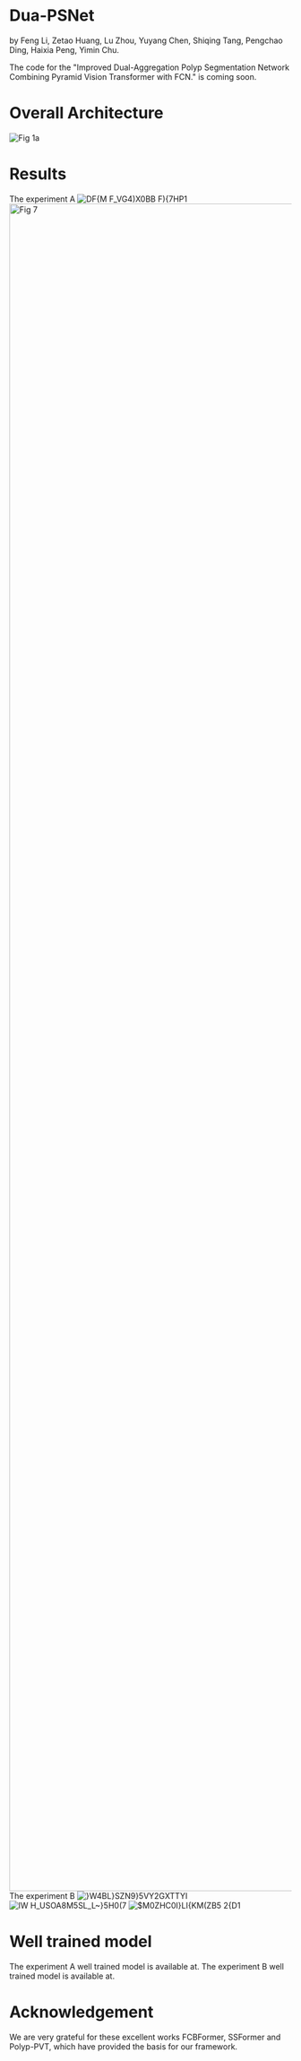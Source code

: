 # Dua-PSNet
by Feng Li, Zetao Huang, Lu Zhou, Yuyang Chen, Shiqing Tang, Pengchao Ding, Haixia Peng, Yimin Chu.

The code for the "Improved Dual-Aggregation Polyp Segmentation Network Combining Pyramid Vision Transformer with FCN." is coming soon.

# Overall Architecture
![Fig 1a](https://github.com/Zachary-Hwang/Dua-PSNet/assets/36326745/6c634e8e-364e-4efa-ae3c-e47a5a9ec458)

# Results
The experiment A
![DF{M F_VG4)X0BB F){7HP1](https://github.com/Zachary-Hwang/Dua-PSNet/assets/36326745/e474eef5-b43f-435a-a954-80e20aeea337)
<img width="3013" alt="Fig 7" src="https://github.com/Zachary-Hwang/Dua-PSNet/assets/36326745/6f9d77f9-1a0a-44c1-b5ec-4f8bf645dde4">
The experiment B
![}W4BL}SZN9}`5VY2G`XTTYI](https://github.com/Zachary-Hwang/Dua-PSNet/assets/36326745/d435b30a-286f-4f6f-bcdf-c5b06736293c)
![IW H_USOA8M5SL_L~}5H0(7](https://github.com/Zachary-Hwang/Dua-PSNet/assets/36326745/efd1a25b-cd5d-4c4f-a072-a2eafff8c4d2)
![$M0ZHC0I}LI{KM(ZB5 2{D1](https://github.com/Zachary-Hwang/Dua-PSNet/assets/36326745/6dfdf8a7-88c4-4e7a-8501-71ab1e0f7c4a)

# Well trained model
The experiment A well trained model is available at.
The experiment B well trained model is available at.


# Acknowledgement
We are very grateful for these excellent works FCBFormer, SSFormer and Polyp-PVT, which have provided the basis for our framework.
